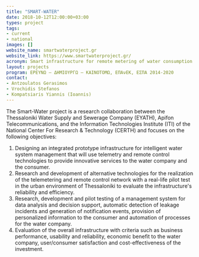 ```yaml
---
title: "SMART-WATER"
date: 2018-10-12T12:00:00+03:00
types: project
tags:
- current
- national
images: []
website_name: smartwaterproject.gr
website_link: https://www.smartwaterproject.gr/
acronym: Smart infrastructure for remote metering of water consumption and management of water demand
layout: projects
program: ΕΡΕΥΝΩ – ΔΗΜΙΟΥΡΓΩ – ΚΑΙΝΟΤΟΜΩ, ΕΠΑνΕΚ, ΕΣΠΑ 2014-2020
contact: 
- Antzoulatos Gerasimos
- Vrochidis Stefanos
- Kompatsiaris Yiannis (Ioannis)
---
```

The Smart-Water project is a research collaboration between the Thessaloniki Water Supply and Sewerage Company (EYATH), Apifon Telecommunications, and the Information Technologies Institute
(ITI) of the National Center For Research & Technology (CERTH) and focuses on the following objectives:
1) Designing an integrated prototype infrastructure for intelligent water system management that will use telemetry and remote control technologies to provide innovative services to the water company and the consumer.
2) Research and development of alternative technologies for the realization of the telemetering and remote control network with a real-life pilot test in the urban environment of Thessaloniki to evaluate the infrastructure's reliability and efficiency.
3) Research, development and pilot testing of a management system for data analysis and decision support, automatic detection of leakage incidents and generation of notification events, provision of personalized information to the consumer and automation of processes for the water company.
4) Evaluation of the overall infrastructure with criteria such as business performance, usability and reliability, economic benefit to the water company, user/consumer satisfaction and cost-effectiveness of the investment.
